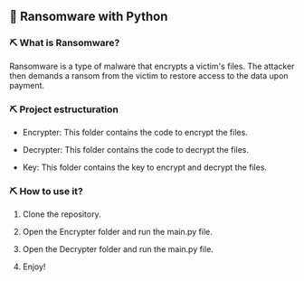 ## 👾 Ransomware with Python

### ⛏️ What is Ransomware?

Ransomware is a type of malware that encrypts a victim's files. The attacker then demands a ransom from the victim to restore access to the data upon payment.

### ⛏️ Project estructuration

- Encrypter: This folder contains the code to encrypt the files.

- Decrypter: This folder contains the code to decrypt the files.

- Key: This folder contains the key to encrypt and decrypt the files.


### ⛏️ How to use it?

1. Clone the repository.

2. Open the Encrypter folder and run the main.py file.

3. Open the Decrypter folder and run the main.py file.

4. Enjoy!


